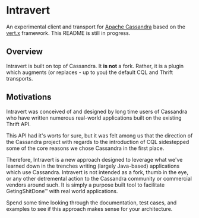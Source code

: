 # Intravert
An experimental client and transport for [Apache Cassandra](http://cassandra.apache.org) based on the [vert.x](http://vertx.io) framework. This README is still in progress.

## Overview
Intravert is built on top of Cassandra. It **is not** a fork. Rather, it is a plugin which augments (or replaces - up to you) the default CQL and Thrift transports. 

## Motivations
Intravert was conceived of and designed by long time users of Cassandra who have written numerous real-world applications built on the existing Thrift API. 

This API had it's worts for sure, but it was felt among us that the direction of the Cassandra project with regards to the introduction of CQL sidestepped some of the core reasons we chose Cassandra in the first place. 

Therefore, Intravert is a new approach designed to leverage what we've learned down in the trenches writing (largely Java-based) applications which use Cassandra. Intravert is not intended as a fork, thumb in the eye, or any other detremental action to the Cassandra community or commercial vendors around such. It is simply a purpose built tool to facilitate GetingShitDone™ with real world applications.

Spend some time looking through the documentation, test cases, and examples to see if this approach makes sense for your architecture. 
